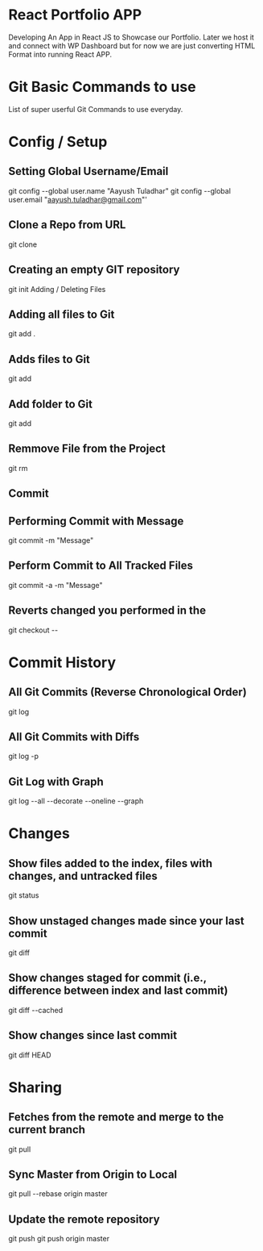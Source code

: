 # React Portfolio APP
Developing An App in React JS to Showcase our Portfolio. Later we host it and connect with WP Dashboard but for now we are just converting HTML Format into running React APP.

# Git Basic Commands to use
List of super userful Git Commands to use everyday.

# Config / Setup
## Setting Global Username/Email
git config --global user.name "Aayush Tuladhar"
git config --global user.email "aayush.tuladhar@gmail.com"'

##  Clone a Repo from URL
git clone <url>

## Creating an empty GIT repository
git init
Adding / Deleting Files
## Adding all files to Git
git add .

## Adds files to Git
git add <file1> <file2>

## Add folder to Git
git add <foldername>

## Remmove File from the Project
git rm <file1> <file2>

## Commit
## Performing Commit with Message
git commit <file> -m "Message"

## Perform Commit to All Tracked Files
git commit -a -m "Message"

## Reverts changed you performed in the <filename>
git checkout -- <filename>

# Commit History

## All Git Commits (Reverse Chronological Order)
git log

## All Git Commits with Diffs
git log -p

## Git Log with Graph
git log --all --decorate --oneline --graph

# Changes
## Show files added to the index, files with changes, and untracked files
git status

## Show unstaged changes made since your last commit
git diff

## Show changes staged for commit (i.e., difference between index and last commit)
git diff --cached

## Show changes since last commit
git diff HEAD

# Sharing
## Fetches from the remote and merge to the current branch
git pull

## Sync Master from Origin to Local 
git pull --rebase origin master

## Update the remote repository
git push <remote-name> <branch-name>
git push origin master
